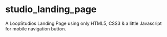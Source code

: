 # studio_landing_page
A LoopStudios Landing Page using only HTML5, CSS3 &amp; a little Javascript for mobile navigation button.
